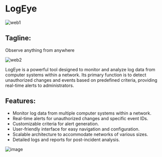  # LogEye

 ![web1](https://github.com/pal2004/innohacks/assets/150178011/ab42404f-0b0a-4760-b411-3c0cccc38b43)

## Tagline:
Observe anything from anywhere

![web2](https://github.com/pal2004/innohacks/assets/150178011/585640ee-3150-48a0-9e55-043a95a1f595)


LogEye is a powerful tool designed to monitor and analyze log data from computer systems within a network. Its primary function is to detect unauthorized changes and events based on predefined criteria, providing real-time alerts to administrators.

 ## Features:
- Monitor log data from multiple computer systems within a network.
- Real-time alerts for unauthorized changes and specific event IDs.
- Customizable criteria for alert generation.
- User-friendly interface for easy navigation and configuration.
- Scalable architecture to accommodate networks of various sizes.
- Detailed logs and reports for post-incident analysis.

![image](https://github.com/ShreeveshKumar/innohacks/assets/115733778/d4954aae-dca3-4b03-bc8e-5080cf71f2de)
